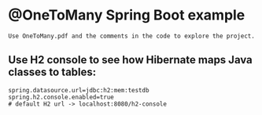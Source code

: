 # @OneToMany Spring Boot example
    Use OneToMany.pdf and the comments in the code to explore the project.

## Use H2 console to see how Hibernate maps Java classes to tables:

    spring.datasource.url=jdbc:h2:mem:testdb
    spring.h2.console.enabled=true
    # default H2 url -> localhost:8080/h2-console
